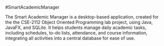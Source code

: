 #SmartAcademicManager

The Smart Academic Manager is a desktop-based application, created for the the CSE-2112 Object Oriented Programming lab project, using Java, JavaFX, and SQLite. It helps students manage daily academic tasks, including schedules, to-do lists, attendance, and course information, integrating all activities into a central database for ease of use.
